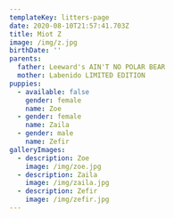 ```yaml
---
templateKey: litters-page
date: 2020-08-10T21:57:41.703Z
title: Miot Z
image: /img/z.jpg
birthDate: ''
parents:
  father: Leeward's AIN'T NO POLAR BEAR
  mother: Labenido LIMITED EDITION
puppies:
  - available: false
    gender: female
    name: Zoe
  - gender: female
    name: Zaila
  - gender: male
    name: Zefir
galleryImages:
  - description: Zoe
    image: /img/zoe.jpg
  - description: Zaila
    image: /img/zaila.jpg
  - description: Zefir
    image: /img/zefir.jpg
---
```


